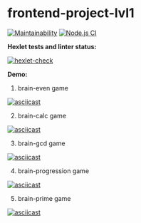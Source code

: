 # frontend-project-lvl1

[![Maintainability](https://api.codeclimate.com/v1/badges/a6bdf687749cc8f4ada3/maintainability)](https://codeclimate.com/github/nurgeld/frontend-project-lvl1/maintainability) 
[![Node.js CI](https://github.com/nurgeld/frontend-project-lvl1/actions/workflows/brain-games.yml/badge.svg)](https://github.com/nurgeld/frontend-project-lvl1/actions/workflows/brain-games.yml)

**Hexlet tests and linter status:**

[![hexlet-check](https://github.com/nurgeld/frontend-project-lvl1/workflows/hexlet-check/badge.svg)](https://github.com/nurgeld/frontend-project-lvl1/actions/workflows/hexlet-check.yml)

**Demo:**

1) brain-even game

[![asciicast](https://asciinema.org/a/3yQI9OS7lp8ad7U830Qt8WHBz.svg)](https://asciinema.org/a/3yQI9OS7lp8ad7U830Qt8WHBz)

2) brain-calc game

[![asciicast](https://asciinema.org/a/rdtoQjEkSap2a5FjkHCz3MePP.svg)](https://asciinema.org/a/rdtoQjEkSap2a5FjkHCz3MePP)

3) brain-gcd game

[![asciicast](https://asciinema.org/a/bcBYmQ4qrE0wn2XsSJtOJQGa6.svg)](https://asciinema.org/a/bcBYmQ4qrE0wn2XsSJtOJQGa6)

4) brain-progression game

[![asciicast](https://asciinema.org/a/QveUlEO5As5LhAWa9tT0qyXm0.svg)](https://asciinema.org/a/QveUlEO5As5LhAWa9tT0qyXm0)

5) brain-prime game

[![asciicast](https://asciinema.org/a/SJF4XEtG2s8SSY1PRZmKqg4LM.svg)](https://asciinema.org/a/SJF4XEtG2s8SSY1PRZmKqg4LM)
